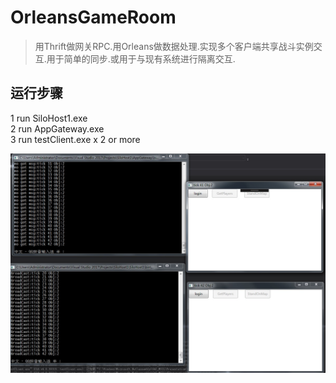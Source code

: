 # OrleansGameRoom
>用Thrift做网关RPC.用Orleans做数据处理.实现多个客户端共享战斗实例交互.用于简单的同步.或用于与现有系统进行隔离交互.
## 运行步骤

1 run SiloHost1.exe  
2 run AppGateway.exe  
3 run testClient.exe x 2 or more  

<img src='https://github.com/a11s/OrleansGameRoom/blob/master/images/silos1.jpg?raw=true'/>
